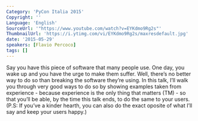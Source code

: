 ```yaml
---
Category: 'PyCon Italia 2015'
Copyright: ''
Language: 'English'
SourceUrl: '"https://www.youtube.com/watch?v=EYKdmo9Rg2s"'
ThumbnailUrl: 'https://i.ytimg.com/vi/EYKdmo9Rg2s/maxresdefault.jpg'
date: '2015-05-29'
speakers: [Flavio Percoco]
tags: []
---
```

Say you have this piece of software that many people use. One day, you wake up and you have the urge to make them suffer. Well, there’s no better way to do so than breaking the software they’re using.
In this talk, I’ll walk you through very good ways to do so by showing examples taken from experience - because experience is the only thing that matters (TM) - so that you’ll be able, by the time this talk ends, to do the same to your users.
(P.S: If you’ve a kinder hearth, you can also do the exact oposite of what I’ll say and keep your users happy.)
